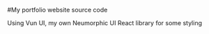 #My portfolio website source code

Using Vun UI, my own Neumorphic UI React library for some styling
